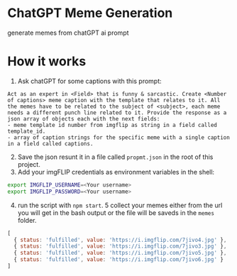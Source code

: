 # ChatGPT Meme Generation

generate memes from chatGPT ai prompt

# How it works

1. Ask chatGPT for some captions with this prompt:
```
Act as an expert in <Field> that is funny & sarcastic. Create <Number of captions> meme caption with the template that relates to it. All the memes have to be related to the subject of <subject>, each meme needs a different punch line related to it. Provide the response as a json array of objects each with the next fields:
- meme template id number from imgflip as string in a field called template_id.
- array of caption strings for the specific meme with a single caption in a field called captions.
```
2. Save the json resunt it in a file called `propmt.json` in the root of this project.
3. Add your imgFLIP credentials as environment variables in the shell:
```sh
export IMGFLIP_USERNAME=<Your username>
export IMGFLIP_PASSWORD=<Your username>
```
4. run the script with `npm start`.
5 collect your memes either from the url you will get in the bash output or the file will be saveds in the `memes` folder.
```js
[
  { status: 'fulfilled', value: 'https://i.imgflip.com/7jivo4.jpg' },
  { status: 'fulfilled', value: 'https://i.imgflip.com/7jivo3.jpg' },
  { status: 'fulfilled', value: 'https://i.imgflip.com/7jivo5.jpg' },
  { status: 'fulfilled', value: 'https://i.imgflip.com/7jivo6.jpg' }
]
```

